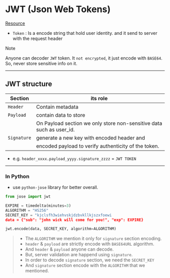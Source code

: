 # JWT (Json Web Tokens)

[Resource](https://hw.glich.co/p/what-is-jwt-token)

- `Token` : Is a encode string that hold user identity.
and it send to server with the request header

> [!NOTE]
> Anyone can decoder `JWT` token.
> It `not encrypted`, it just encode with `BASE64`.
> So, never store sensitive info on it.

---

## JWT structure

| Section| its role |
|---------|-------|
| `Header` | Contain metadata|
| `Payload` | contain data to store |
| |On Payload section we only store non-sensitive data such as user_id.|
| `Signature` | generate a new key with encoded header and |
| |encoded payload to verify authenticity of the token.|

- e.g. `header_xxxx.payload_yyyy.signature_zzzz` = `JWT TOKEN`

---

### In Python

- use `python-jose` library for better overall.

```python
from jose import jwt

EXPIRE = timedelta(minutes=3)
ALGORITHM = "HS256"
SECRET_KEY = "kjclsfh3wiehvskjdzbvkllkjszxfoewi
data = {"sub": "john wick will come for you!", "exp": EXPIRE}

jwt.encode(data, SECRET_KEY, algorithm=ALGORITHM)
```

> - The `ALGORITHM` we mention it only for `signature` section encoding.
> - `header` & `payload` are strictly encode with `BASE64URL` algorithm.
> - And `header` & `payload` anyone can decode.
> - But, server validation are happend using `signature`.
> - In order to decode `signature` section, we need the `SECRET_KEY`
> - And `signature` section encode with the `ALGORITHM` that we mentioned.
